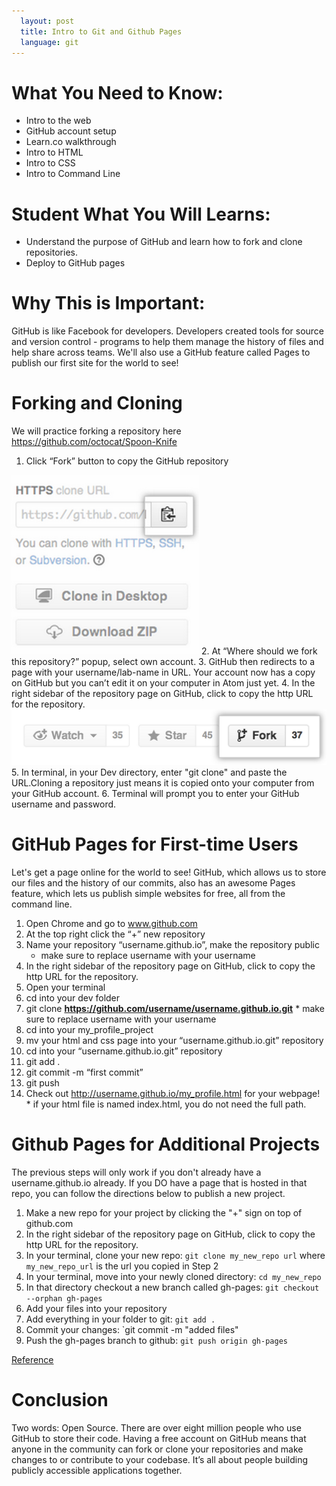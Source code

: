 ```yaml
---
  layout: post
  title: Intro to Git and Github Pages
  language: git
---
```


# What You Need to Know:
+ Intro to the web
+ GitHub account setup
+ Learn.co walkthrough
+ Intro to HTML
+ Intro to CSS
+ Intro to Command Line

# Student What You Will Learns:
+ Understand the purpose of GitHub and learn how to fork and clone repositories.
+ Deploy to GitHub pages


# Why This is Important:
GitHub is like Facebook for developers. Developers created tools for source and version control - programs to help them manage the history of files and help share across teams. We'll also use a GitHub feature called Pages to publish our first site for the world to see!

# Forking and Cloning
We will practice forking a repository here https://github.com/octocat/Spoon-Knife
  1. Click “Fork” button to copy the GitHub repository

  <img src= "https://raw.githubusercontent.com/learn-co-curriculum/cssi-1.7-intro-git-gitpages/master/images/clone.png" width="300">
  2. At “Where should we fork this repository?” popup, select own account.
  3. GitHub then redirects to a page with your username/lab-name in URL. Your account now has a copy on GitHub but you can’t edit it on your computer in Atom just yet.
  4. In the right sidebar of the repository page on GitHub, click to copy the http URL for the repository.

  <img src= "https://raw.githubusercontent.com/learn-co-curriculum/cssi-1.7-intro-git-gitpages/master/images/fork.png">
  5. In terminal, in your Dev directory, enter "git clone" and paste the URL.Cloning a repository just means it is copied onto your computer from your GitHub account.
  6. Terminal will prompt you to enter your GitHub username and password.

# GitHub Pages for First-time Users
Let's get a page online for the world to see!
GitHub, which allows us to  store our files and the history of our commits, also has an awesome Pages feature, which lets us publish simple websites for free, all from the command line.



  1. Open Chrome and go to www.github.com
  2. At the top right click the “+” new repository
  3. Name your repository “username.github.io”, make the repository public
      * make sure to  replace username with your username
  4. In the right sidebar of the repository page on GitHub, click to copy the http URL for the repository.
  5. Open your terminal
  6. cd into your dev folder
  7. git clone **https://github.com/username/username.github.io.git**
    * make sure to  replace username with your username
  8. cd into your my_profile_project
  9. mv your html and css page into your “username.github.io.git” repository
  10. cd into your “username.github.io.git” repository
  11. git add .
  12. git commit -m “first commit”
  13. git push
  14. Check out http://username.github.io/my_profile.html for your webpage!
    * if your html file is named index.html, you do not need the full path.

#  Github Pages for Additional Projects
The previous steps will only work if you don't already have a username.github.io already. If you DO have a page that is hosted in that repo, you can follow the directions below to publish a new project.

1. Make a new repo for your project by clicking the "+" sign on top of github.com
2. In the right sidebar of the repository page on GitHub, click to copy the http URL for the repository.
3. In your terminal, clone your new repo: `git clone my_new_repo url` where `my_new_repo_url` is the url you copied in Step 2
4. In your terminal, move into your newly cloned directory: `cd my_new_repo`
5. In that directory checkout a new branch called gh-pages:  `git checkout --orphan gh-pages`
6. Add your files into your repository
7. Add everything in your folder to git: `git add .`
7. Commit your changes: `git commit -m "added files"
8. Push the gh-pages branch to github: `git push origin gh-pages`


[Reference](https://help.github.com/articles/creating-project-pages-manually/)


# Conclusion
Two words: Open Source. There are over eight million people who use GitHub to store their code. Having a free account on GitHub means that anyone in the community can fork or clone your repositories and make changes to or contribute to your codebase. It’s all about people building publicly accessible applications together.
